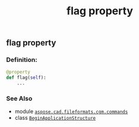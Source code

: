 ﻿---
title: flag property
second_title: Aspose.CAD for Python via .NET API References
description: 
type: docs
weight: 80
url: /python-net/aspose.cad.fileformats.cgm.commands/beginapplicationstructure/flag/
is_root: false
---

## flag property

### Definition:
```python
@property
def flag(self):
    ...
```

### See Also
* module [`aspose.cad.fileformats.cgm.commands`](../../)
* class [`BeginApplicationStructure`](/cad/python-net/aspose.cad.fileformats.cgm.commands/beginapplicationstructure)
